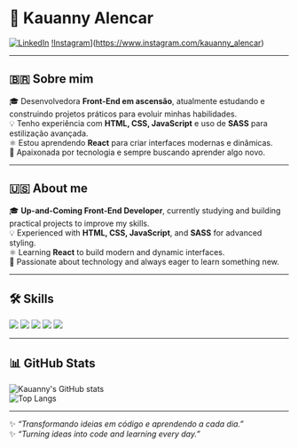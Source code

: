 # 🌟 Kauanny Alencar

[![LinkedIn](https://img.shields.io/badge/LinkedIn-0077B5?style=for-the-badge&logo=linkedin&logoColor=white)](https://www.linkedin.com/in/kauannyalencar/) [!Instagram](https://img.shields.io/badge/Instagram-E4405F?style=for-the-badge&logo=instagram&logoColor=white)](https://www.instagram.com/kauanny_alencar)

---

## 🇧🇷 Sobre mim
🎓 Desenvolvedora **Front-End em ascensão**, atualmente estudando e construindo projetos práticos para evoluir minhas habilidades.  
💡 Tenho experiência com **HTML, CSS, JavaScript** e uso de **SASS** para estilização avançada.  
⚛️ Estou aprendendo **React** para criar interfaces modernas e dinâmicas.  
🚀 Apaixonada por tecnologia e sempre buscando aprender algo novo.  

---

## 🇺🇸 About me
🎓 **Up-and-Coming Front-End Developer**, currently studying and building practical projects to improve my skills.  
💡 Experienced with **HTML, CSS, JavaScript**, and **SASS** for advanced styling.  
⚛️ Learning **React** to build modern and dynamic interfaces.  
🚀 Passionate about technology and always eager to learn something new.  

---

## 🛠️ Skills
<div>
  <img src="https://img.shields.io/badge/HTML5-E34F26?style=for-the-badge&logo=html5&logoColor=white" />
  <img src="https://img.shields.io/badge/CSS3-1572B6?style=for-the-badge&logo=css3&logoColor=white" />
  <img src="https://img.shields.io/badge/JavaScript-F7DF1E?style=for-the-badge&logo=javascript&logoColor=black" />
  <img src="https://img.shields.io/badge/Sass-CC6699?style=for-the-badge&logo=sass&logoColor=white" />
  <img src="https://img.shields.io/badge/React-20232A?style=for-the-badge&logo=react&logoColor=61DAFB" />
</div>

---

## 📊 GitHub Stats
![Kauanny's GitHub stats](https://github-readme-stats.vercel.app/api?username=KauannyAlencar&show_icons=true&theme=radical)  
![Top Langs](https://github-readme-stats.vercel.app/api/top-langs/?username=KauannyAlencar&layout=compact&theme=radical)

---

✨ *“Transformando ideias em código e aprendendo a cada dia.”*  
✨ *“Turning ideas into code and learning every day.”*


